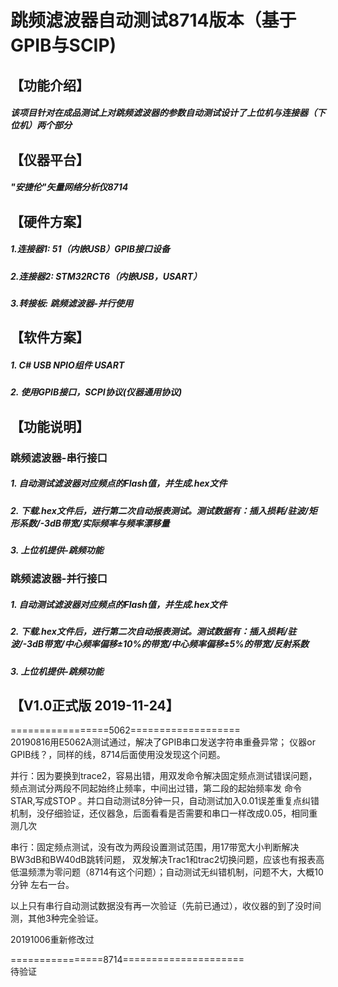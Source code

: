 # 跳频滤波器自动测试8714版本（基于GPIB与SCIP)
## 【功能介绍】
##### 该项目针对在成品测试上对跳频滤波器的参数自动测试设计了上位机与连接器（下位机）两个部分
## 【仪器平台】
##### "安捷伦"矢量网络分析仪8714
## 【硬件方案】
##### 1.连接器1: 51（内嵌USB）GPIB接口设备  
##### 2.连接器2: STM32RCT6（内嵌USB，USART）  
##### 3.转接板: 跳频滤波器-并行使用 
## 【软件方案】
##### 1.  C# USB NPIO组件 USART
##### 2.  使用GPIB接口，SCPI协议(仪器通用协议)
## 【功能说明】
### 跳频滤波器-串行接口
##### 1.  自动测试滤波器对应频点的Flash值，并生成.hex文件
##### 2.  下载.hex文件后，进行第二次自动报表测试。测试数据有：插入损耗/驻波/矩形系数/-3dB带宽/实际频率与频率漂移量
##### 3.  上位机提供-跳频功能
### 跳频滤波器-并行接口
##### 1.  自动测试滤波器对应频点的Flash值，并生成.hex文件
##### 2.  下载.hex文件后，进行第二次自动报表测试。测试数据有：插入损耗/驻波/-3dB带宽/中心频率偏移±10%的带宽/中心频率偏移±5%的带宽/反射系数
##### 3.  上位机提供-跳频功能
## 【V1.0正式版 2019-11-24】
=================5062===================  
20190816用E5062A测试通过，解决了GPIB串口发送字符串重叠异常；
仪器or GPIB线？，同样的线，8714后面使用没发现这个问题。

并行：因为要换到trace2，容易出错，用双发命令解决固定频点测试错误问题，频点测试分两段不同起始终止频率，中间出过错，第二段的起始频率发
命令STAR,写成STOP 。并口自动测试8分钟一只，自动测试加入0.01误差重复点纠错机制，没仔细验证，还仪器急，后面看看是否需要和串口一样改成0.05，相同重测几次

串行：固定频点测试，没有改为两段设置测试范围，用17带宽大小判断解决BW3dB和BW40dB跳转问题，
双发解决Trac1和trac2切换问题，应该也有报表高低温频漂为零问题（8714有这个问题）；自动测试无纠错机制，问题不大，大概10分钟
左右一台。

以上只有串行自动测试数据没有再一次验证（先前已通过），收仪器的到了没时间测，其他3种完全验证。

20191006重新修改过

================8714=====================  
待验证 